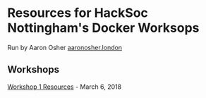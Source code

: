 # Resources for HackSoc Nottingham's Docker Worksops

Run by Aaron Osher [aaronosher.london](https://aaronosher.london)

## Workshops
[Workshop 1 Resources](https://github.com/aaronosher/DockerWorkshop/tree/Workshop-1) - March 6, 2018
